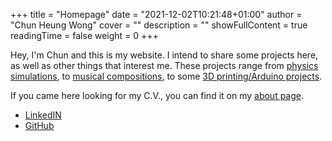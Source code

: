 +++ 
title = "Homepage" 
date = "2021-12-02T10:21:48+01:00" 
author = "Chun Heung Wong" 
cover = ""
description = "" 
showFullContent = true
readingTime = false 
weight = 0
+++

Hey, I'm Chun and this is my website. I intend to share some projects here, as well as other things that interest me. These projects range from [physics simulations](/projects/spherical-pendulum), to [musical compositions](/music/pinpin), to some [3D printing/Arduino projects](/projects/esp-thermal-humidity-sensor). 

If you came here looking for my C.V., you can find it on my [about page](/about/cv).

- [LinkedIN](https://www.linkedin.com/in/chunheungwong/)
- [GitHub](https://github.com/CH-Wong)